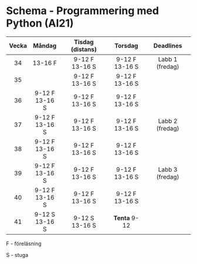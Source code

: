 # Schema - Programmering med Python (AI21)

| Vecka | Måndag             | Tisdag (distans)   | Torsdag             | Deadlines       |
| :---: | :----------------: | :----------------: | :-----------------: | :-------------: |
|  34   | 13-16 F            | 9-12 F <br>13-16 S | 9-12 F <br> 13-16 S | Labb 1 (fredag) |
|  35   |                    | 9-12 F <br>13-16 S | 9-12 F <br>13-16 S  |                 |
|  36   | 9-12 F <br>13-16 S | 9-12 F <br>13-16 S | 9-12 F <br>13-16 S  |                 |
|  37   | 9-12 F <br>13-16 S | 9-12 F <br>13-16 S | 9-12 F <br>13-16 S  | Labb 2 (fredag) |
|  38   | 9-12 F <br>13-16 S | 9-12 F <br>13-16 S | 9-12 F <br>13-16 S  |                 |
|  39   | 9-12 F <br>13-16 S | 9-12 F <br>13-16 S | 9-12 F <br>13-16 S  | Labb 3 (fredag) |
|  40   | 9-12 F <br>13-16 S | 9-12 F <br>13-16 S | 9-12 F <br>13-16 S  |                 |
|  41   | 9-12 S <br>13-16 S | 9-12 S <br>13-16 S | **Tenta** 9-12          |                 |

F - föreläsning

S - stuga
